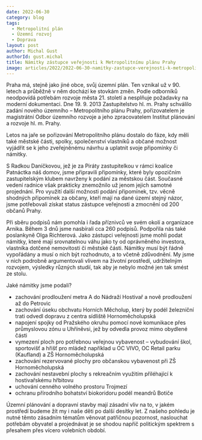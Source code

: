 ```yaml
---
date: 2022-06-30
category: blog
tags: 
  - Metropolitní plán
  - Územní rozvoj
  - Doprava
layout: post
author: Michal Gust
authorId: gust.michal
title: Námitky zástupce veřejnosti k Metropolitnímu plánu Prahy
image: articles/2022/2022-06-30-namitky-zastupce-verejnosti-k-metropolitnimu-planu-prahy.jpg
---
```


Praha má, stejně jako jiné obce, svůj územní plán. Ten vznikal už v 90. letech a průběžně v něm dochází ke stovkám změn. Podle odborníků neodpovídá potřebám rozvoje města 21. století a nesplňuje požadavky na moderní dokumentaci. Dne 19. 9. 2013 Zastupitelstvo hl. m. Prahy schválilo zadání nového územního – Metropolitního plánu Prahy, pořizovatelem je magistrátní Odbor územního rozvoje a jeho zpracovatelem Institut plánování a rozvoje hl. m. Prahy.

Letos na jaře se pořizování Metropolitního plánu dostalo do fáze, kdy měli také městské části, spolky, společenství vlastníků a občané možnost vyjádřit se k jeho zveřejněnému návrhu a uplatnit svoje připomínky či námitky. 

S Radkou Daníčkovou, jež je za Piráty zastupitelkou v rámci koalice Patnáctka náš domov, jsme připravili připomínky, které byly opozičním zastupitelským klubem navrženy k podání za městskou část. Současné vedení radnice však prakticky znemožnilo už jenom jejich samotné projednání.  Pro využití další možnosti podání připomínek, tzv. věcně shodných připomínek za občany, kteří mají na dané území stejný názor, jsme potřebovali získat status zástupce veřejnosti a zmocnění od 200 občanů Prahy.

Při sběru podpisů nám pomohla i řada příznivců ve svém okolí a organizace Arnika. Během 3 dnů jsme nasbírali cca 260 podpisů. Podpořila nás také poslankyně Olga Richterová. Jako zástupci veřejnosti jsme mohli podat námitky, které mají srovnatelnou váhu jako ty od oprávněného investora, vlastníka dotčené nemovitosti či městské části. Námitky musí být řádně vypořádány a musí o nich být rozhodnuto, a to včetně zdůvodnění. My jsme v nich podrobně argumentovali vlivem na životní prostředí, udržitelným rozvojem, výsledky různých studií, tak aby je nebylo možné jen tak smést ze stolu.

Jaké námitky jsme podali?
- zachování prodloužení metra A do Nádraží Hostivař a nově prodloužení až do Petrovic 
- zachování úseku obchvatu Horních Měcholup, který by podél železniční trati odvedl dopravu z centra sídliště Hornoměcholupská 
- napojení spojky od Pražského okruhu pomocí nové komunikace přes průmyslovou zónu u Uhříněvsi, jež by odvedla provoz mimo obydlené části
- vymezení ploch pro potřebnou veřejnou vybavenost – vybudování škol, sportovišť a hřišť pro mládež například u OC VIVO, OC Retail parku (Kaufland) a ZŠ Hornoměcholupská 
- zachování rezervované plochy pro občanskou vybavenost při ZŠ Hornoměcholupská
- zachování nestavební plochy s rekreačním využitím přiléhající k hostivařskému hřbitovu
- uchování cenného volného prostoru Trojmezí 
- ochranu přírodního bohatství biokoridoru podél meandrů Botiče 
 
Územní plánování a dopravní stavby mají zásadní vliv na to, v jakém prostředí budeme žít my i naše děti po další desítky let. Z našeho pohledu je nutné těmto zásadním tématům věnovat patřičnou pozornost, naslouchat potřebám obyvatel a projednávat je se shodou napříč politickým spektrem s přesahem přes vícero volebních období.
